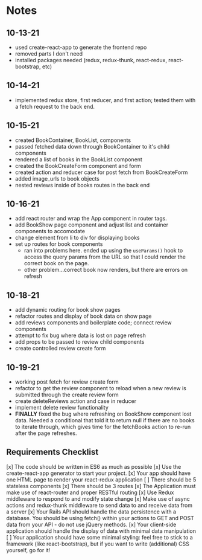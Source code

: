 # Notes

## 10-13-21
* used create-react-app to generate the frontend repo
* removed parts I don't need
* installed packages needed (redux, redux-thunk, react-redux, react-bootstrap, etc)

## 10-14-21
* implemented redux store, first reducer, and first action; tested them with a fetch request to the back end.

## 10-15-21
* created BookContainer, BookList, components
* passed fetched data down through BookContainer to it's child components
* rendered a list of books in the BookList component
* created the BookCreateForm component and form
* created action and reducer case for post fetch from BookCreateForm
* added image_urls to book objects
* nested reviews inside of books routes in the back end

## 10-16-21
* add react router and wrap the App component in router tags.
* add BookShow page component and adjust list and container components to accomodate
* change element from li to div for displaying books
* set up routes for book components
  * ran into problems here. ended up using the `useParams()` hook to access the query params from the URL so that I could render the correct book on the page.
  * other problem...correct book now renders, but there are errors on refresh

## 10-18-21
* add dynamic routing for book show pages
* refactor routes and display of book data on show page
* add reviews components and boilerplate code; connect review components
* attempt to fix bug where data is lost on page refresh
* add props to be passed to review child components
* create controlled review create form

## 10-19-21
* working post fetch for review create form
* refactor to get the review component to reload when a new review is submitted through the create review form
* create deleteReviews action and case in reducer
* implement delete review functionality
* **FINALLY** fixed the bug where refreshing on BookShow component lost data. Needed a conditional that told it to return null if there are no books to iterate through, which gives time for the fetchBooks action to re-run after the page refreshes.

## Requirements Checklist

[x] The code should be written in ES6 as much as possible
[x] Use the create-react-app generator to start your project.
[x] Your app should have one HTML page to render your react-redux application
[ ] There should be 5 stateless components
[x] There should be 3 routes
[x] The Application must make use of react-router and proper RESTful routing 
[x] Use Redux middleware to respond to and modify state change
[x] Make use of async actions and redux-thunk middleware to send data to and receive data from a server
[x] Your Rails API should handle the data persistence with a database. You should be using fetch() within your actions to GET and POST data from your API - do not use jQuery methods.
[x] Your client-side application should handle the display of data with minimal data manipulation
[ ] Your application should have some minimal styling: feel free to stick to a framework (like react-bootstrap), but if you want to write (additional) CSS yourself, go for it!